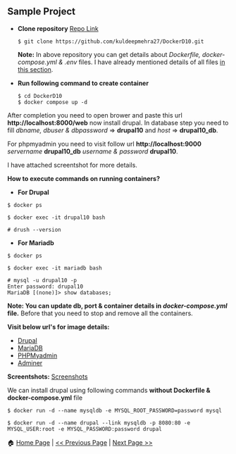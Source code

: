 
## Sample Project ##

- **Clone repository** [Repo Link](https://github.com/kuldeepmehra27/DockerD10)

  ```
  $ git clone https://github.com/kuldeepmehra27/DockerD10.git
  ```
  **Note:** In above repository you can get details about *Dockerfile, docker-compose.yml & .env* files. I have already mentioned details of all files [in this section](https://github.com/kuldeepmehra27/Docker/blob/master/README.md).
  
- **Run following command to create container**
  ```
  $ cd DockerD10
  $ docker compose up -d
  ```
After completion you need to open brower and paste this url **http://localhost:8000/web** now install drupal. In database step you need to fill *dbname, dbuser & dbpassword* => **drupal10** and *host* => **drupal10_db**.

For phpmyadmin you need to visit follow url **http://localhost:9000** *servername* **drupal10_db** *username & password* **drupal10**.

I have attached screentshot for more details.

**How to execute commands on running containers?**
* **For Drupal**
```
$ docker ps

$ docker exec -it drupal10 bash

# drush --version
```
* **For Mariadb**
```
$ docker ps

$ docker exec -it mariadb bash

# mysql -u drupal10 -p
Enter password: drupal10
MariaDB [(none)]> show databases;
```
**Note: You can update db, port & container details in *docker-compose.yml* file.** Before that you need to stop and remove all the containers.

**Visit below url's for image details:**
* [Drupal](https://hub.docker.com/_/drupal)
* [MariaDB](https://hub.docker.com/_/mariadb)
* [PHPMyadmin](https://hub.docker.com/_/phpmyadmin)
* [Adminer](https://hub.docker.com/_/adminer)


**Screentshots:** [Screenshots](Screenshots.md)

We can install drupal using following commands **without Dockerfile & docker-compose.yml** file
```
$ docker run -d --name mysqldb -e MYSQL_ROOT_PASSWORD=password mysql

$ docker run -d --name drupal --link mysqldb -p 8080:80 -e MYSQL_USER:root -e MYSQL_PASSWORD:password drupal
```

:house: [Home Page](README.md) | [<< Previous Page](Docker-CLI.md) | [Next Page >>](Miscellaneous.md)

